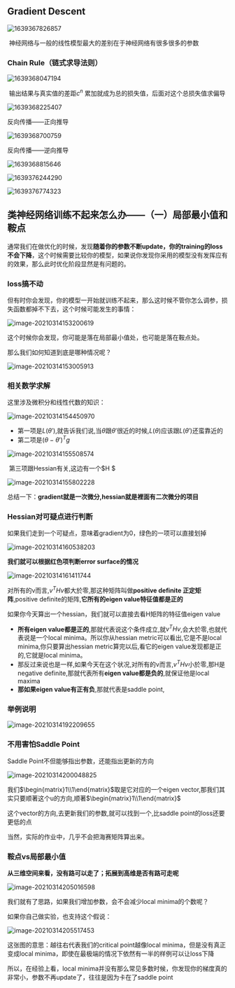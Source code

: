 ## Gradient Descent

![1639367826857](C:\Users\Lenovo\AppData\Roaming\Typora\typora-user-images\1639367826857.png)

​	神经网络与一般的线性模型最大的差别在于神经网络有很多很多的参数

### Chain Rule（链式求导法则）

![1639368047194](C:\Users\Lenovo\AppData\Roaming\Typora\typora-user-images\1639368047194.png)

​		输出结果与真实值的差距$c^n$ 累加就成为总的损失值，后面对这个总损失值求偏导

![1639368225407](C:\Users\Lenovo\AppData\Roaming\Typora\typora-user-images\1639368225407.png)

反向传播——正向推导

![1639368700759](C:\Users\Lenovo\AppData\Roaming\Typora\typora-user-images\1639368700759.png)

反向传播——逆向推导

![1639368815646](C:\Users\Lenovo\AppData\Roaming\Typora\typora-user-images\1639368815646.png)

![1639376244290](C:\Users\Lenovo\AppData\Roaming\Typora\typora-user-images\1639376244290.png)

![1639376774323](C:\Users\Lenovo\AppData\Roaming\Typora\typora-user-images\1639376774323.png)

## 类神经网络训练不起来怎么办——（一）局部最小值和鞍点

通常我们在做优化的时候，发现**随着你的参数不断update，你的training的loss不会下降**，这个时候需要比较你的模型，如果说你发现你采用的模型没有发挥应有的效果，那么此时优化阶段显然是有问题的。

### loss搞不动

但有时你会发现，你的模型一开始就训练不起来，那么这时候不管你怎么调参，损失函数都掉不下去，这个时候可能发生的事情：

![image-20210314153200619](https://camo.githubusercontent.com/230f25bc4576853b47c1f3774549449b5fc3622143c8b188659ef9876559f3fd/68747470733a2f2f67697465652e636f6d2f756e636c657374726f6e672f646565702d6c6561726e696e6732315f6e6f74652f7261772f6d61737465722f696d676265642f696d6167652d32303231303331343135333230303631392e706e67)

这个时候你会发现，你可能是落在局部最小值处，也可能是落在鞍点处。

那么我们如何知道到底是哪种情况呢？

![image-20210314153005913](https://camo.githubusercontent.com/9411a3bd1f98936dfa9e1c0c4e629a22f149199221ce03138041d14f6b79a86f/68747470733a2f2f67697465652e636f6d2f756e636c657374726f6e672f646565702d6c6561726e696e6732315f6e6f74652f7261772f6d61737465722f696d676265642f696d6167652d32303231303331343135333030353931332e706e67)

### 相关数学求解

这里涉及微积分和线性代数的知识：

![image-20210314154450970](https://camo.githubusercontent.com/4c30d580b2a6d6202eac302e288b638ddb0217d5ac91d4e0ddc0bbff6606d212/68747470733a2f2f67697465652e636f6d2f756e636c657374726f6e672f646565702d6c6561726e696e6732315f6e6f74652f7261772f6d61737465722f696d676265642f696d6167652d32303231303331343135343435303937302e706e67)

- 第一项是$L(θ')$,就告诉我们说,当$θ$跟$θ'$很近的时候,$L(θ)$应该跟$L(θ')$还蛮靠近的
- 第二项是$(θ-θ')^Tg$

![image-20210314155508574](https://camo.githubusercontent.com/950e3130053a439dcfdedec243ddf38db056f864b9c42fc78732a203bc8e129e/68747470733a2f2f67697465652e636f6d2f756e636c657374726f6e672f646565702d6c6561726e696e6732315f6e6f74652f7261772f6d61737465722f696d676265642f696d6167652d32303231303331343135353530383537342e706e67)

​	第三项跟Hessian有关,这边有一个$H $

![image-20210314155802228](https://camo.githubusercontent.com/27e27bc5c3e0973730697c504aa0e3dc2127c55e7bb0c1ca8c6783b3b7858280/68747470733a2f2f67697465652e636f6d2f756e636c657374726f6e672f646565702d6c6561726e696e6732315f6e6f74652f7261772f6d61737465722f696d676265642f696d6167652d32303231303331343135353830323232382e706e67)

总结一下：**gradient就是一次微分,hessian就是裡面有二次微分的项目**

### Hessian对可疑点进行判断

如果我们走到一个可疑点，意味着gradient为0，绿色的一项可以直接划掉

![image-20210314160538203](https://camo.githubusercontent.com/8594c8a521f35b88f39e6e92c39b0468d90b2f8aee38c855cf6f1cdeb72ed2a1/68747470733a2f2f67697465652e636f6d2f756e636c657374726f6e672f646565702d6c6561726e696e6732315f6e6f74652f7261772f6d61737465722f696d676265642f696d6167652d32303231303331343136303533383230332e706e67)  

  **我们就可以根据红色项判断error surface的情况**

![image-20210314161411744](https://camo.githubusercontent.com/ab2823c690f6f9692930e61e55de965a3d7bb3f82ad80650b876c3a0a7c50ae0/68747470733a2f2f67697465652e636f6d2f756e636c657374726f6e672f646565702d6c6561726e696e6732315f6e6f74652f7261772f6d61737465722f696d676265642f696d6167652d32303231303331343136313431313734342e706e67)

对所有的v而言,$v^THv$都大於零,那这种矩阵叫做**positive definite 正定矩阵**,positive definite的矩阵,**它所有的eigen value特征值都是正的**

如果你今天算出一个hessian，我们就可以直接去看H矩阵的特征值eigen value

- **所有eigen value都是正的**,那就代表说这个条件成立,就$v^THv$,会大於零,也就代表说是一个local minima。所以你从hessian metric可以看出,它是不是local minima,你只要算出hessian metric算完以后,看它的eigen value发现都是正的,它就是local minima。
- 那反过来说也是一样,如果今天在这个状况,对所有的v而言,$v^THv$小於零,那H是negative definite,那就代表所有**eigen value都是负的**,就保证他是local maxima
- **那如果eigen value有正有负**,那就代表是saddle point,

### 举例说明

![image-20210314192209655](https://camo.githubusercontent.com/25590ed312c39354948fefbe2c8e9e422f4a97678e6255ad426d818b3a607d01/68747470733a2f2f67697465652e636f6d2f756e636c657374726f6e672f646565702d6c6561726e696e6732315f6e6f74652f7261772f6d61737465722f696d676265642f696d6167652d32303231303331343139323230393635352e706e67)

### 不用害怕Saddle Point

Saddle Point不但能够指出参数，还能指出更新的方向

![image-20210314200048825](https://camo.githubusercontent.com/8043617efd466010ffe09733599081df871f280c4763d7784c6032b9c184f3e0/68747470733a2f2f67697465652e636f6d2f756e636c657374726f6e672f646565702d6c6561726e696e6732315f6e6f74652f7261772f6d61737465722f696d676265642f696d6167652d32303231303331343230303034383832352e706e67)

我们$\begin{matrix}1\\1\end{matrix}$取是它对应的一个eigen vector,那我们其实只要顺著这个u的方向,顺著$\begin{matrix}1\\1\end{matrix}$

 这个vector的方向,去更新我们的参数,就可以找到一个,比saddle point的loss还要更低的点

当然，实际的作业中，几乎不会把海赛矩阵算出来。

### 鞍点vs局部最小值

**从三维空间来看，没有路可以走了；拓展到高维是否有路可走呢**

![image-20210314205016598](https://gitee.com/unclestrong/deep-learning21_note/raw/master/imgbed/image-20210314205016598.png)

我们就有了思路，如果我们增加参数，会不会减少local minima的个数呢？

如果你自己做实验，也支持这个假说：

![image-20210314205517453](https://gitee.com/unclestrong/deep-learning21_note/raw/master/imgbed/image-20210314205517453.png)

这张图的意思：越往右代表我们的critical point越像local minima，但是没有真正变成local minima，即使在最极端的情况下依然有一半的样例可以让loss下降

所以，在经验上看，local minima并没有那么常见多数时候，你发现你的梯度真的非常小，参数不再update了，往往是因为卡在了saddle point